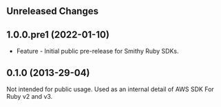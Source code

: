 Unreleased Changes
------------------

1.0.0.pre1 (2022-01-10)
------------------

* Feature - Initial public pre-release for Smithy Ruby SDKs.

0.1.0 (2013-29-04)
------------------

Not intended for public usage. Used as an internal detail of AWS SDK For Ruby v2 and v3.
